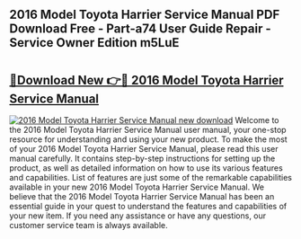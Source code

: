 ## 2016 Model Toyota Harrier Service Manual PDF Download Free - Part-a74 User Guide Repair - Service Owner Edition m5LuE

# <h2><a href="http://bc73287.oget.top/?id=2016+Model+Toyota+Harrier+Service+Manual">🔗Download New 👉🔴 2016 Model Toyota Harrier Service Manual</a></h2>

[![2016 Model Toyota Harrier Service Manual new download](https://i.imgur.com/5g1atiW.png)](http://bc73287.oget.top/?id=2016+Model+Toyota+Harrier+Service+Manual)
Welcome to the 2016 Model Toyota Harrier Service Manual user manual, your one-stop resource for understanding and using your new product. To make the most of your 2016 Model Toyota Harrier Service Manual, please read this user manual carefully. It contains step-by-step instructions for setting up the product, as well as detailed information on how to use its various features and capabilities. List of features are just some of the remarkable capabilities available in your new 2016 Model Toyota Harrier Service Manual. We believe that the 2016 Model Toyota Harrier Service Manual has been an essential guide in your quest to understand the features and capabilities of your new item. If you need any assistance or have any questions, our customer service team is always available.
